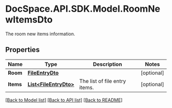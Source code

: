 # DocSpace.API.SDK.Model.RoomNewItemsDto
The room new items information.

## Properties

Name | Type | Description | Notes
------------ | ------------- | ------------- | -------------
**Room** | [**FileEntryDto**](FileEntryDto.md) |  | [optional] 
**Items** | [**List&lt;FileEntryDto&gt;**](FileEntryDto.md) | The list of file entry items. | [optional] 

[[Back to Model list]](../README.md#documentation-for-models) [[Back to API list]](../README.md#documentation-for-api-endpoints) [[Back to README]](../README.md)

